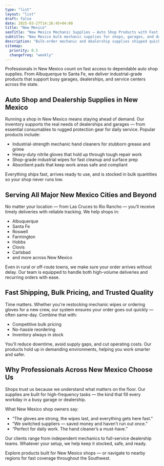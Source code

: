 ```yaml
---
type: "list"
layout: "list"
draft: false
date: 2025-03-27T14:26:45+04:00
title: "New Mexico"
seoTitle: "New Mexico Mechanic Supplies – Auto Shop Products with Fast Shipping near me"
subtitle: "New Mexico bulk mechanic supplies for shops, garages, and dealerships"
description: "Bulk-order mechanic and dealership supplies shipped quickly to Albuquerque, Las Cruces, Santa Fe, and anywhere in New Mexico. Get reliable auto shop products built for daily use."
sitemap:
  priority: 0.5
  changefreq: "weekly"
---
```


Professionals in New Mexico count on fast access to dependable auto shop supplies. From Albuquerque to Santa Fe, we deliver industrial-grade products that support busy garages, dealerships, and service centers across the state.

## Auto Shop and Dealership Supplies in New Mexico

Running a shop in New Mexico means staying ahead of demand. Our inventory supports the real needs of dealerships and garages — from essential consumables to rugged protection gear for daily service. Popular products include:

- Industrial-strength mechanic hand cleaners for stubborn grease and grime  
- Heavy-duty nitrile gloves that hold up through tough repair work  
- Shop-grade industrial wipes for fast cleanup and surface prep  
- Absorbent pads that keep work areas safe and compliant  

Everything ships fast, arrives ready to use, and is stocked in bulk quantities so your shop never runs low.

## Serving All Major New Mexico Cities and Beyond

No matter your location — from Las Cruces to Rio Rancho — you’ll receive timely deliveries with reliable tracking. We help shops in:

- Albuquerque  
- Santa Fe  
- Roswell  
- Farmington  
- Hobbs  
- Clovis  
- Carlsbad  
- and more across New Mexico  

Even in rural or off-route towns, we make sure your order arrives without delay. Our team is equipped to handle both high-volume deliveries and recurring orders with ease.

## Fast Shipping, Bulk Pricing, and Trusted Quality

Time matters. Whether you're restocking mechanic wipes or ordering gloves for a new crew, our system ensures your order goes out quickly — often same-day. Combine that with:

- Competitive bulk pricing  
- No-hassle reordering  
- Inventory always in stock  

You'll reduce downtime, avoid supply gaps, and cut operating costs. Our products hold up in demanding environments, helping you work smarter and safer.

## Why Professionals Across New Mexico Choose Us

Shops trust us because we understand what matters on the floor. Our supplies are built for high-frequency tasks — the kind that fill every workday in a busy garage or dealership.

What New Mexico shop owners say:

- “The gloves are strong, the wipes last, and everything gets here fast.”  
- “We switched suppliers — saved money and haven’t run out once.”  
- “Perfect for daily work. The hand cleaner’s a must-have.”

Our clients range from independent mechanics to full-service dealership teams. Whatever your setup, we help keep it stocked, safe, and ready.

Explore products built for New Mexico shops — or navigate to nearby regions for fast coverage throughout the Southwest.
